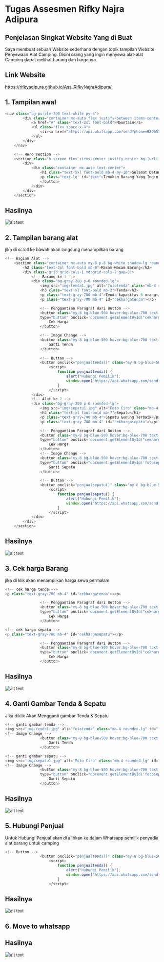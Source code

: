 # Tugas Assesmen Rifky Najra Adipura
## Penjelasan Singkat Website Yang di Buat
Saya membuat sebuah Website sederhana dengan topik tampilan Website Penyewaan Alat Camping. Disini orang yang ingin menyewa alat-alat Camping dapat melihat barang dan harganya.

## Link Website
https://rifkyadipura.github.io/Ass_RifkyNajraAdipura/

## 1. Tampilan awal
``` js
<nav class="bg-purple-700 text-white py-4">
        <div class="container mx-auto flex justify-between items-center">
            <a href="#" class="text-2xl font-bold">Mountain</a>
            <ul class="flex space-x-4">
                <li><a href="https://api.whatsapp.com/send?phone=089657140789" class="hover:underline">Hubungi</a></li>
            </ul>
        </div>
    </nav>

    <!-- Hero section -->
    <section class="h-screen flex items-center justify-center bg-[url('img/Gunung.jpeg')] bg-cover bg-center bg-repeat text-white">
        <div>
            <div class="container mx-auto text-center">
                <h1 class="text-5xl font-bold mb-4 my-10">Selamat Datang Di Website Penyewaan Tenda alat Camping</h1>
                <p class="text-lg" id="text">Temukan Barang Yang Ingin anda gunakan.</p>
                </button>
            </div>
        </div>
    </section>
```
## Hasilnya
![alt text](https://github.com/rifkyadipura/Ass_RifkyNajraAdipura/blob/main/ImgForReadme/tampilan-awal.JPG?raw=true)

## 2. Tampilan barang alat
jika di scroll ke bawah akan langsung menampilkan barang
``` js
<!-- Bagian Alat -->
    <section class="container mx-auto my-8 p-8 bg-white shadow-lg rounded-lg">
        <h2 class="text-3xl font-bold mb-8">Macam-Macam Barang</h2>
        <div class="grid grid-cols-1 md:grid-cols-2 gap-8">
            <!-- Barang ke 1 -->
            <div class="bg-gray-200 p-6 rounded-lg">
                <img src="img/tenda1.jpg" alt="fototenda" class="mb-4 rounded-lg" id="fototenda">
                <h3 class="text-xl font-bold mb-2">Tenda</h3>
                <p class="text-gray-700 mb-4">Tenda kapasitas 6 orang</p><br>
                <p class="text-gray-700 mb-4" id="cekhargatenda"></p>

                <!-- Penggantian Paragraf dari Button -->
                <button class="my-8 bg-blue-500 hover:bg-blue-700 text-white font-bold py-2 px-4 rounded focus:outline-none focus:shadow-outline" 
                type="button" onclick='document.getElementById("cekhargatenda").innerHTML = "Harga Tenda ke 1 400k/hari <br> Harga Tenda Ke 2 600k/hari"'>
                    Cek Harga
                </button>

                <!-- Image Change -->
                <button class="my-8 bg-blue-500 hover:bg-blue-700 text-white font-bold py-2 px-4 rounded focus:outline-none focus:shadow-outline" type="button" onclick="document.getElementById('fototenda').src='img/tenda2.jpeg'">
                    Ganti Tenda
                </button>
                
                <!-- Button -->
                <button onclick="penjualtenda()" class="my-8 bg-blue-500 hover:bg-blue-700 text-white font-bold py-2 px-4 rounded focus:outline-none focus:shadow-outline">Hubungi Penjual</button>
                    <script>
                        function penjualtenda() {
                            alert("Hubungi Pemilik");
                            window.open("https://api.whatsapp.com/send?phone=089657140789");
                        }
                    </script>
            </div>
            <!-- Alat ke 2 -->
            <div class="bg-gray-200 p-6 rounded-lg">
                <img src="img/sepatu1.jpg" alt="Foto Ciro" class="mb-4 rounded-lg" id="fotosepatu">
                <h3 class="text-xl font-bold mb-7">Sepatu</h3>
                <p class="text-gray-700 mb-4">Sepatu Gunung Terbaik</p>
                <p class="text-gray-700 mb-4" id="cekhargasepatu"></p>

                <!-- Penggantian Paragraf dari Button -->
                <button class="my-8 bg-blue-500 hover:bg-blue-700 text-white font-bold py-2 px-4 rounded focus:outline-none focus:shadow-outline" 
                type="button" onclick='document.getElementById("cekhargasepatu").innerHTML = "Harga Sepatu ke 1 200k/hari <br> Harga Tenda Ke 2 300k/hari"'>
                    Cek Harga
                </button>
                <!-- Image Change -->
                <button class="my-8 bg-blue-500 hover:bg-blue-700 text-white font-bold py-2 px-4 rounded focus:outline-none focus:shadow-outline" 
                type="button" onclick="document.getElementById('fotosepatu').src='img/sepatu2.jpeg'">
                    Ganti Sepatu
                </button>

                <!-- Button -->
                <button onclick="penjualsepatu()" class="my-8 bg-blue-500 hover:bg-blue-700 text-white font-bold py-2 px-4 rounded focus:outline-none focus:shadow-outline">Baca Selengkapnya</button>
                    <script>
                        function penjualsepatu() {
                            alert("Hubungi Pemilik");
                            window.open("https://api.whatsapp.com/send?phone=089657140789");
                        }
                    </script>
            </div>
        </div>
    </section>
```
## Hasilnya
![alt text](https://github.com/rifkyadipura/Ass_RifkyNajraAdipura/blob/main/ImgForReadme/macam-barang.JPG?raw=true)

## 3. Cek harga Barang
jika di klik akan menampilkan harga sewa permalam
``` js
<!-- cek harga tenda -->
<p class="text-gray-700 mb-4" id="cekhargatenda"></p>

                <!-- Penggantian Paragraf dari Button -->
                <button class="my-8 bg-blue-500 hover:bg-blue-700 text-white font-bold py-2 px-4 rounded focus:outline-none focus:shadow-outline" 
                type="button" onclick='document.getElementById("cekhargatenda").innerHTML = "Harga Tenda ke 1 400k/hari <br> Harga Tenda Ke 2 600k/hari"'>
                    Cek Harga
                </button>
```
``` js
<!-- cek harga sepatu -->
<p class="text-gray-700 mb-4" id="cekhargasepatu"></p>

                <!-- Penggantian Paragraf dari Button -->
                <button class="my-8 bg-blue-500 hover:bg-blue-700 text-white font-bold py-2 px-4 rounded focus:outline-none focus:shadow-outline" 
                type="button" onclick='document.getElementById("cekhargasepatu").innerHTML = "Harga Sepatu ke 1 200k/hari <br> Harga Tenda Ke 2 300k/hari"'>
                    Cek Harga
                </button>
```
## Hasilnya
![alt text](https://github.com/rifkyadipura/Ass_RifkyNajraAdipura/blob/main/ImgForReadme/cek-harga-barang.JPG?raw=true)

## 4. Ganti Gambar Tenda & Sepatu
Jika diklik Akan Mengganti gambar Tenda & Sepatu
``` js
<!-- ganti gambar tenda -->
<img src="img/tenda1.jpg" alt="fototenda" class="mb-4 rounded-lg" id="fototenda">
<!-- Image Change -->
                <button class="my-8 bg-blue-500 hover:bg-blue-700 text-white font-bold py-2 px-4 rounded focus:outline-none focus:shadow-outline" type="button" onclick="document.getElementById('fototenda').src='img/tenda2.jpeg'">
                    Ganti Tenda
                </button>
```
``` js
<!-- ganti gambar sepatu -->
<img src="img/sepatu1.jpg" alt="Foto Ciro" class="mb-4 rounded-lg" id="fotosepatu">
<!-- Image Change -->
                <button class="my-8 bg-blue-500 hover:bg-blue-700 text-white font-bold py-2 px-4 rounded focus:outline-none focus:shadow-outline" 
                type="button" onclick="document.getElementById('fotosepatu').src='img/sepatu2.jpeg'">
                    Ganti Sepatu
                </button>
```
## Hasilnya
![alt text](https://github.com/rifkyadipura/Ass_RifkyNajraAdipura/blob/main/ImgForReadme/ganti-gambar-barang.JPG?raw=true)

## 5. Hubungi Penjual
Untuk Hubungi Penjual akan di alihkan ke dalam Whatsapp pemilik penyedia alat barang untuk camping
``` js
<!-- Button -->
                <button onclick="penjualtenda()" class="my-8 bg-blue-500 hover:bg-blue-700 text-white font-bold py-2 px-4 rounded focus:outline-none focus:shadow-outline">Hubungi Penjual</button>
                    <script>
                        function penjualtenda() {
                            alert("Hubungi Pemilik");
                            window.open("https://api.whatsapp.com/send?phone=089657140789");
                        }
                    </script>
```
## Hasilnya
![alt text](https://github.com/rifkyadipura/Ass_RifkyNajraAdipura/blob/main/ImgForReadme/hubungi-pemilik.JPG?raw=true)

## 6. Move to whatsapp
## Hasilnya
![alt text](https://github.com/rifkyadipura/Ass_RifkyNajraAdipura/blob/main/ImgForReadme/whatsapp-pemilik.JPG?raw=true)
